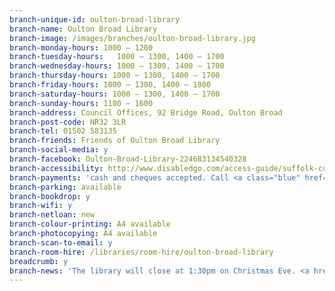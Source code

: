 ```yaml
---
branch-unique-id: oulton-broad-library
branch-name: Oulton Broad Library
branch-image: /images/branches/oulton-broad-library.jpg
branch-monday-hours: 1000 – 1200
branch-tuesday-hours:	1000 – 1300, 1400 – 1700
branch-wednesday-hours: 1000 – 1300, 1400 – 1700
branch-thursday-hours: 1000 – 1300, 1400 – 1700
branch-friday-hours: 1000 – 1300, 1400 – 1800
branch-saturday-hours: 1000 – 1300, 1400 – 1700
branch-sunday-hours: 1100 – 1600
branch-address: Council Offices, 92 Bridge Road, Oulton Broad
branch-post-code: NR32 3LR
branch-tel: 01502 583135
branch-friends: Friends of Oulton Broad Library
branch-social-media: y
branch-facebook: Oulton-Broad-Library-224683134540328
branch-accessibility: http://www.disabledgo.com/access-guide/suffolk-county-council/oulton-broad-library-2
branch-payments: 'cash and cheques accepted. Call <a class="blue" href="tel:01473351249">01473 351249</a> for card payments.'
branch-parking: available
branch-bookdrop: y
branch-wifi: y
branch-netloan: new
branch-colour-printing: A4 available
branch-photocopying: A4 available
branch-scan-to-email: y
branch-room-hire: /libraries/room-hire/oulton-broad-library
breadcrumb: y
branch-news: 'The library will close at 1:30pm on Christmas Eve. <a href="/news/xmas-opening-hours/">See all our Christmas opening hours.</a>'
---
```

